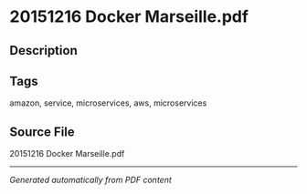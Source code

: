 # 20151216 Docker Marseille.pdf

## Description

## Tags
amazon, service, microservices, aws, microservices

## Source File
20151216 Docker Marseille.pdf

---
*Generated automatically from PDF content*

